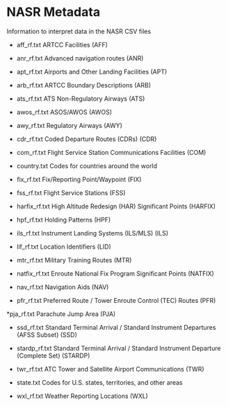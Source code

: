 # NASR Metadata
Information to interpret data in the NASR CSV files

* aff_rf.txt
ARTCC Facilities (AFF)

* anr_rf.txt
Advanced navigation routes (ANR)

* apt_rf.txt
Airports and Other Landing Facilities (APT)

* arb_rf.txt
ARTCC Boundary Descriptions (ARB)

* ats_rf.txt
ATS Non-Regulatory Airways (ATS)

* awos_rf.txt
ASOS/AWOS (AWOS)

* awy_rf.txt
Regulatory Airways (AWY)

* cdr_rf.txt
Coded Departure Routes (CDRs) (CDR)

* com_rf.txt
Flight Service Station Communications Facilities (COM)

* country.txt
Codes for countries around the world

* fix_rf.txt
Fix/Reporting Point/Waypoint (FIX)

* fss_rf.txt
Flight Service Stations (FSS)

* harfix_rf.txt
High Altitude Redesign (HAR) Significant Points (HARFIX)

* hpf_rf.txt
Holding Patterns (HPF)

* ils_rf.txt
Instrument Landing Systems (ILS/MLS) (ILS)

* lif_rf.txt
Location Identifiers (LID)

* mtr_rf.txt
Military Training Routes (MTR)

* natfix_rf.txt
Enroute National Fix Program Significant Points (NATFIX)

* nav_rf.txt
Navigation Aids (NAV)

* pfr_rf.txt
Preferred Route / Tower Enroute Control (TEC) Routes (PFR)

*pja_rf.txt
Parachute Jump Area (PJA)

* ssd_rf.txt
Standard Terminal Arrival / Standard Instrument Departures (AFSS Subset) (SSD)

* stardp_rf.txt
Standard Terminal Arrival / Standard Instrument Departure (Complete Set) (STARDP)

* twr_rf.txt
ATC Tower and Satellite Airport Communications (TWR)

* state.txt
Codes for U.S. states, territories, and other areas

* wxl_rf.txt
Weather Reporting Locations (WXL)
